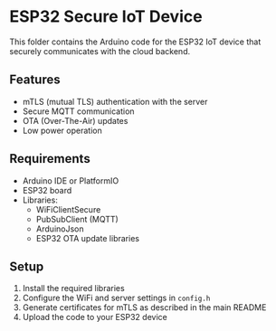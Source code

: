# ESP32 Secure IoT Device

This folder contains the Arduino code for the ESP32 IoT device that securely communicates with the cloud backend.

## Features

- mTLS (mutual TLS) authentication with the server
- Secure MQTT communication
- OTA (Over-The-Air) updates
- Low power operation

## Requirements

- Arduino IDE or PlatformIO
- ESP32 board
- Libraries:
  - WiFiClientSecure
  - PubSubClient (MQTT)
  - ArduinoJson
  - ESP32 OTA update libraries

## Setup

1. Install the required libraries
2. Configure the WiFi and server settings in `config.h`
3. Generate certificates for mTLS as described in the main README
4. Upload the code to your ESP32 device 